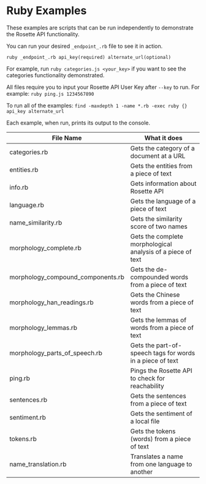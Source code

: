 Ruby Examples
============

These examples are scripts that can be run independently to demonstrate the Rosette API functionality.

You can run your desired `_endpoint_.rb` file to see it in action.

`ruby _endpoint_.rb api_key(required) alternate_url(optional)`

For example, run `ruby categories.js <your_key>` if you want to see the categories
functionality demonstrated.

All files require you to input your Rosette API User Key after `--key` to run.
For example: `ruby ping.js 1234567890`  

To run all of the examples:
`find -maxdepth 1 -name *.rb -exec ruby {} api_key alternate_url`

Each example, when run, prints its output to the console.

| File Name                     | What it does                                          | 
| -------------                 |-------------                                        |
| categories.rb                    | Gets the category of a document at a URL              | 
| entities.rb                      | Gets the entities from a piece of text                | 
| info.rb                          | Gets information about Rosette API                    | 
| language.rb                      | Gets the language of a piece of text                  | 
| name_similarity.rb                  | Gets the similarity score of two names                |
| morphology_complete.rb               | Gets the complete morphological analysis of a piece of text| 
| morphology_compound_components.rb    | Gets the de-compounded words from a piece of text     |
| morphology_han_readings.rb           | Gets the Chinese words from a piece of text           |
| morphology_lemmas.rb                 | Gets the lemmas of words from a piece of text         | 
| morphology_parts_of_speech.rb        | Gets the part-of-speech tags for words in a piece of text |
| ping.rb                          | Pings the Rosette API to check for reachability       | 
| sentences.rb                     | Gets the sentences from a piece of text               |
| sentiment.rb                     | Gets the sentiment of a local file                    | 
| tokens.rb                        | Gets the tokens (words) from a piece of text          | 
| name_translation.rb               | Translates a name from one language to another        |
